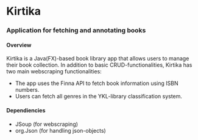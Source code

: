 # Kirtika
### Application for fetching and annotating books
#### Overview
Kirtika is a Java(FX)-based book library app that allows users to manage their book collection.
In addition to basic CRUD-functionalities, Kirtika has two main webscraping functionalities:
- The app uses the Finna API to fetch book information using ISBN numbers.
- Users can fetch all genres in the YKL-library classification system.

#### Dependiencies
- JSoup (for webscraping)
- org.Json (for handling json-objects)

